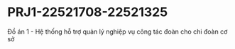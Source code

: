 # PRJ1-22521708-22521325
Đồ án 1 - Hệ thống hỗ trợ quản lý nghiệp vụ công tác đoàn cho chi đoàn cơ sở
